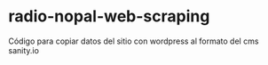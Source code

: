 # radio-nopal-web-scraping

Código para copiar datos del sitio con wordpress al formato del cms sanity.io
